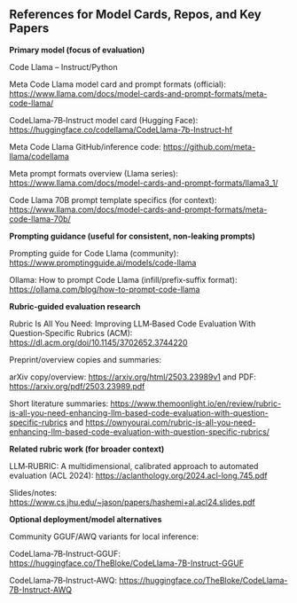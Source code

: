 ## References for Model Cards, Repos, and Key Papers

**Primary model (focus of evaluation)**

Code Llama – Instruct/Python 

Meta Code Llama model card and prompt formats (official): https://www.llama.com/docs/model-cards-and-prompt-formats/meta-code-llama/

CodeLlama‑7B‑Instruct model card (Hugging Face): https://huggingface.co/codellama/CodeLlama-7b-Instruct-hf

Meta Code Llama GitHub/inference code: https://github.com/meta-llama/codellama

Meta prompt formats overview (Llama series): https://www.llama.com/docs/model-cards-and-prompt-formats/llama3_1/

Code Llama 70B prompt template specifics (for context): https://www.llama.com/docs/model-cards-and-prompt-formats/meta-code-llama-70b/

**Prompting guidance (useful for consistent, non‑leaking prompts)**

Prompting guide for Code Llama (community): https://www.promptingguide.ai/models/code-llama

Ollama: How to prompt Code Llama (infill/prefix‑suffix format): https://ollama.com/blog/how-to-prompt-code-llama

**Rubric‑guided evaluation research**

Rubric Is All You Need: Improving LLM‑Based Code Evaluation With Question‑Specific Rubrics (ACM): https://dl.acm.org/doi/10.1145/3702652.3744220

Preprint/overview copies and summaries:

arXiv copy/overview: https://arxiv.org/html/2503.23989v1 and PDF: https://arxiv.org/pdf/2503.23989.pdf

Short literature summaries: https://www.themoonlight.io/en/review/rubric-is-all-you-need-enhancing-llm-based-code-evaluation-with-question-specific-rubrics and https://ownyourai.com/rubric-is-all-you-need-enhancing-llm-based-code-evaluation-with-question-specific-rubrics/

**Related rubric work (for broader context)**

LLM‑RUBRIC: A multidimensional, calibrated approach to automated evaluation (ACL 2024): https://aclanthology.org/2024.acl-long.745.pdf

Slides/notes: https://www.cs.jhu.edu/~jason/papers/hashemi+al.acl24.slides.pdf

**Optional deployment/model alternatives**

Community GGUF/AWQ variants for local inference:

CodeLlama‑7B‑Instruct‑GGUF: https://huggingface.co/TheBloke/CodeLlama-7B-Instruct-GGUF

CodeLlama‑7B‑Instruct‑AWQ: https://huggingface.co/TheBloke/CodeLlama-7B-Instruct-AWQ
